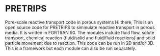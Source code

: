 # PRETRIPS
Pore-scale reactive transport code in porous systems
Hi there,
This is an open source code for PRETRIPS to simmulate reactive transport in porous media. It is written in FORTRAN 90. The modules include fluid flow, solute transport, chemical reaction (fluid/solid and fluid/fluid reactions) and solid particle movement due to reaction. This code can be run in 2D and/or 3D. This is a framework but each module can also be run separately.     
